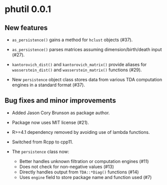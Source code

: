 # phutil 0.0.1

## New features

* `as_persistence()` gains a method for `hclust` objects (#37).

* `as_persistence()` parses matrices assuming dimension/birth/death input (#27).

* `kantorovich_dist()` and `kantorovich_matrix()` provide aliases for `wasserstein_dist()` and `wasserstein_matrix()` functions (#29).

* New `persistence` object class stores data from various TDA computation engines in a standard format (#37).

## Bug fixes and minor improvements

* Added Jason Cory Brunson as package author.

* Package now uses MIT license (#21).

* R>=4.1 dependency removed by avoiding use of lambda functions.

* Switched from Rcpp to cpp11.

* The `persistence` class now:
  - Better handles unknown filtration or computation engines (#11)
  - Does not check for non-negative values (#13)
  - Directly handles output from `TDA::*Diag()` functions (#14)
  - Uses `engine` field to store package name and function used (#7)
